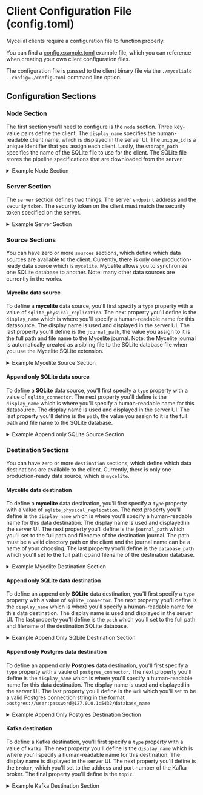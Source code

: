# Client Configuration File (config.toml)

Mycelial clients require a configuration file to function properly.

You can find a [config.example.toml](../myceliald/config.example.toml) example file,
which you can reference when creating your own client configuration files.

The configuration file is passed to the client binary file via the
`./myceliald --config=./config.toml` command line option. 

## Configuration Sections

### Node Section

The first section you'll need to configure is the `node` section. Three
key-value pairs define the client. The `display_name` specifies the
human-readable client name, which is displayed in the server UI. The `unique_id`
is a unique identifier that you assign each client. Lastly, the `storage_path`
specifies the name of the SQLite file to use for the client. The SQLite file 
stores the pipeline specifications that are downloaded from the server.

<details>
  <summary>Example Node Section</summary>

```toml
[node]
display_name = "Client ABC"
unique_id = "client_abc"
storage_path = "client.sqlite"
```
</details>

### Server Section

The `server` section defines two things: The server `endpoint` address and the
security `token`. The security token on the client must match the security token
specified on the server.

<details>
  <summary>Example Server Section</summary>

```toml
[server]
endpoint = "http://localhost:7777"
token = "my security token"
```
</details>

### Source Sections

You can have zero or more `sources` sections, which define which data sources
are available to the client. Currently, there is only one production-ready data
source which is `mycelite`. Mycelite allows you to synchronize one SQLite 
database to another. Note: many other data sources are currently in the works.

#### Mycelite data source

To define a **mycelite** data source, you'll first specify a `type` property
with a value of `sqlite_physical_replication`. The next property you'll define
is the `display_name` which is where you'll specify a human-readable name for
this datasource. The display name is used and displayed in the server UI. The
last property you'll define is the `journal_path`, the value you assign to it is
the full path and file name to the Mycelite journal. Note: the Mycelite journal
is automatically created as a sibling file to the SQLite database file when you
use the Mycelite SQLite extension.
<details>
  <summary>Example Mycelite Source Section</summary>

```toml
[[sources]]
type = "sqlite_physical_replication"
display_name = "Objects Detected"
journal_path = "/tmp/objects_source.sqlite.mycelial"
```
</details>

#### Append only SQLite data source

To define a **SQLite** data source, you'll first specify a `type` property with
a value of `sqlite_connector`. The next property you'll define is the
`display_name` which is where you'll specify a human-readable name for this
datasource. The display name is used and displayed in the server UI. The last 
property you'll define is the `path`, the value you assign to it is the full
path and file name to the SQLite database.

<details>
  <summary>Example Append only SQLite Source Section</summary>

```toml
[[sources]]
type = "sqlite_connector"
display_name = "Detections database"
path = "/tmp/test.sqlite"
```

</details>

### Destination Sections

You can have zero or more `destination` sections, which define which data
destinations are available to the client. Currently, there is only one
production-ready data source, which is `mycelite`.

#### Mycelite data destination

To define a **mycelite** data destination, you'll first specify a `type`
property with a value of `sqlite_physical_replication`. The next property you'll
define is the `display_name` which is where you'll specify a human-readable name
for this data destination. The display name is used and displayed in the server
UI. The next property you'll define is the `journal_path` which you'll set to
the full path and filename of the destination journal. The path must be a valid
directory path on the client and the journal name can be a name of your
choosing. The last property you'll define is the `database_path` which you'll
set to the full path qpand filename of the destination database.

<details>
  <summary>Example Mycelite Destination Section</summary>

```toml
[[destinations]]
type = "sqlite_physical_replication"
display_name = "Objects Detected"
journal_path = "/tmp/objects_dest.sqlite.mycelial"
database_path = "/tmp/hydrated_db.sqlite"
```
</details>

#### Append only SQLite data destination

To define an append only **SQLite** data destination, you'll first specify a
`type` property with a value of `sqlite_connector`. The next property you'll 
define is the `display_name` which is where you'll specify a human-readable name
for this data destination. The display name is used and displayed in the server
UI. The last property you'll define is the `path` which you'll set to the full
path and filename of the destination SQLite database.

<details>
  <summary>Example Append Only SQLite Destination Section</summary>

```toml
[[destinations]]
type = "sqlite_connector"
display_name = "Detections destination"
path = "/tmp/destination.sqlite"
```
</details>

#### Append only Postgres data destination

To define an append only **Postgres** data destination, you'll first specify a
`type` property with a vaule of `postgres_connector`. The next property you'll
define is the `display_name` which is where you'll specify a human-readable name
for this data destination. The display name is used and displayed in the server
UI. The last property you'll define is the `url` which you'll set to be a valid
Postgres connection string in the format
`postgres://user:password@127.0.0.1:5432/database_name`

<details>
  <summary>Example Append Only Postgres Destination Section</summary>

```toml
[[destinations]]
type = "postgres_connector"
display_name = "postgres destination"
url = "postgres://user:password@127.0.0.1:5432/test"
```
</details>

#### Kafka destination

To define a Kafka destination, you'll first specify a `type` property with a 
value of `kafka`. The next property you'll define is the `display_name` which is
where you'll specify a human-readable name for this destination. The display
name is displayed in the server UI. The next property you'll define is the
`broker`, which you'll set to the address and port number of the Kafka broker.
The final property you'll define is the `topic`.

<details>
  <summary>Example Kafka Destination Section</summary>

```toml
[[destinations]]
type = "kafka"
display_name = "Kafka Destination"
broker = "localhost:9092"
topic = "test"
```
</details>